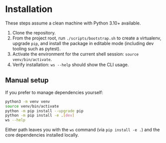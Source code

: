 # Installation

These steps assume a clean machine with Python 3.10+ available.

1. Clone the repository.
2. From the project root, run `./scripts/bootstrap.sh` to create a virtualenv,
   upgrade `pip`, and install the package in editable mode (including dev
   tooling such as pytest).
3. Activate the environment for the current shell session:
   `source venv/bin/activate`.
4. Verify installation: `ws --help` should show the CLI usage.

Manual setup
------------

If you prefer to manage dependencies yourself:

```bash
python3 -m venv venv
source venv/bin/activate
python -m pip install --upgrade pip
python -m pip install -e .[dev]
ws --help
```

Either path leaves you with the `ws` command (via `pip install -e .`) and the
core dependencies installed locally.
